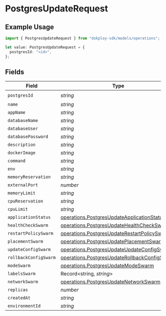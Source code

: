 # PostgresUpdateRequest

## Example Usage

```typescript
import { PostgresUpdateRequest } from "dokploy-sdk/models/operations";

let value: PostgresUpdateRequest = {
  postgresId: "<id>",
};
```

## Fields

| Field                                                                                                        | Type                                                                                                         | Required                                                                                                     | Description                                                                                                  |
| ------------------------------------------------------------------------------------------------------------ | ------------------------------------------------------------------------------------------------------------ | ------------------------------------------------------------------------------------------------------------ | ------------------------------------------------------------------------------------------------------------ |
| `postgresId`                                                                                                 | *string*                                                                                                     | :heavy_check_mark:                                                                                           | N/A                                                                                                          |
| `name`                                                                                                       | *string*                                                                                                     | :heavy_minus_sign:                                                                                           | N/A                                                                                                          |
| `appName`                                                                                                    | *string*                                                                                                     | :heavy_minus_sign:                                                                                           | N/A                                                                                                          |
| `databaseName`                                                                                               | *string*                                                                                                     | :heavy_minus_sign:                                                                                           | N/A                                                                                                          |
| `databaseUser`                                                                                               | *string*                                                                                                     | :heavy_minus_sign:                                                                                           | N/A                                                                                                          |
| `databasePassword`                                                                                           | *string*                                                                                                     | :heavy_minus_sign:                                                                                           | N/A                                                                                                          |
| `description`                                                                                                | *string*                                                                                                     | :heavy_minus_sign:                                                                                           | N/A                                                                                                          |
| `dockerImage`                                                                                                | *string*                                                                                                     | :heavy_minus_sign:                                                                                           | N/A                                                                                                          |
| `command`                                                                                                    | *string*                                                                                                     | :heavy_minus_sign:                                                                                           | N/A                                                                                                          |
| `env`                                                                                                        | *string*                                                                                                     | :heavy_minus_sign:                                                                                           | N/A                                                                                                          |
| `memoryReservation`                                                                                          | *string*                                                                                                     | :heavy_minus_sign:                                                                                           | N/A                                                                                                          |
| `externalPort`                                                                                               | *number*                                                                                                     | :heavy_minus_sign:                                                                                           | N/A                                                                                                          |
| `memoryLimit`                                                                                                | *string*                                                                                                     | :heavy_minus_sign:                                                                                           | N/A                                                                                                          |
| `cpuReservation`                                                                                             | *string*                                                                                                     | :heavy_minus_sign:                                                                                           | N/A                                                                                                          |
| `cpuLimit`                                                                                                   | *string*                                                                                                     | :heavy_minus_sign:                                                                                           | N/A                                                                                                          |
| `applicationStatus`                                                                                          | [operations.PostgresUpdateApplicationStatus](../../models/operations/postgresupdateapplicationstatus.md)     | :heavy_minus_sign:                                                                                           | N/A                                                                                                          |
| `healthCheckSwarm`                                                                                           | [operations.PostgresUpdateHealthCheckSwarm](../../models/operations/postgresupdatehealthcheckswarm.md)       | :heavy_minus_sign:                                                                                           | N/A                                                                                                          |
| `restartPolicySwarm`                                                                                         | [operations.PostgresUpdateRestartPolicySwarm](../../models/operations/postgresupdaterestartpolicyswarm.md)   | :heavy_minus_sign:                                                                                           | N/A                                                                                                          |
| `placementSwarm`                                                                                             | [operations.PostgresUpdatePlacementSwarm](../../models/operations/postgresupdateplacementswarm.md)           | :heavy_minus_sign:                                                                                           | N/A                                                                                                          |
| `updateConfigSwarm`                                                                                          | [operations.PostgresUpdateUpdateConfigSwarm](../../models/operations/postgresupdateupdateconfigswarm.md)     | :heavy_minus_sign:                                                                                           | N/A                                                                                                          |
| `rollbackConfigSwarm`                                                                                        | [operations.PostgresUpdateRollbackConfigSwarm](../../models/operations/postgresupdaterollbackconfigswarm.md) | :heavy_minus_sign:                                                                                           | N/A                                                                                                          |
| `modeSwarm`                                                                                                  | [operations.PostgresUpdateModeSwarm](../../models/operations/postgresupdatemodeswarm.md)                     | :heavy_minus_sign:                                                                                           | N/A                                                                                                          |
| `labelsSwarm`                                                                                                | Record<string, *string*>                                                                                     | :heavy_minus_sign:                                                                                           | N/A                                                                                                          |
| `networkSwarm`                                                                                               | [operations.PostgresUpdateNetworkSwarm](../../models/operations/postgresupdatenetworkswarm.md)[]             | :heavy_minus_sign:                                                                                           | N/A                                                                                                          |
| `replicas`                                                                                                   | *number*                                                                                                     | :heavy_minus_sign:                                                                                           | N/A                                                                                                          |
| `createdAt`                                                                                                  | *string*                                                                                                     | :heavy_minus_sign:                                                                                           | N/A                                                                                                          |
| `environmentId`                                                                                              | *string*                                                                                                     | :heavy_minus_sign:                                                                                           | N/A                                                                                                          |